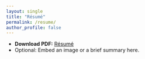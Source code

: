 ```yaml
---
layout: single
title: "Résumé"
permalink: /resume/
author_profile: false
---
```



- **Download PDF:** [Résumé](/assets/resume.pdf)
- Optional: Embed an image or a brief summary here.